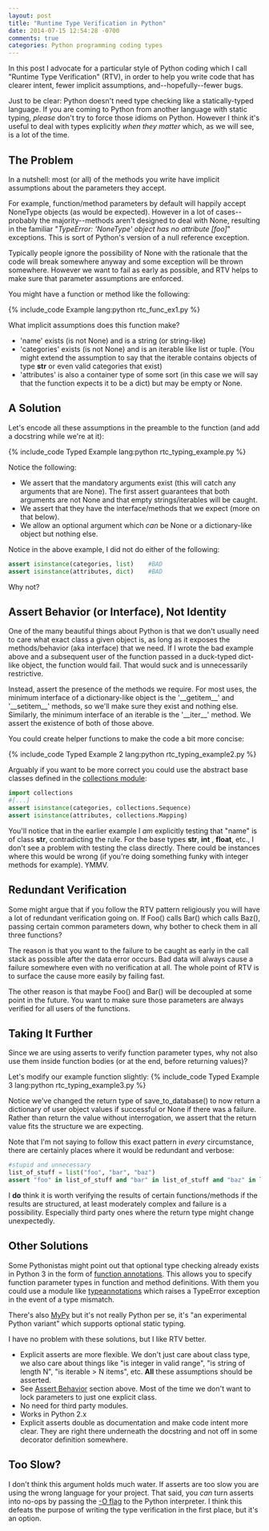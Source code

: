 ```yaml
---
layout: post
title: "Runtime Type Verification in Python"
date: 2014-07-15 12:54:28 -0700
comments: true
categories: Python programming coding types
---
```


In this post I advocate for a particular style of Python coding which I call "Runtime Type Verification" (RTV), in order to
help you write code that has clearer intent, fewer implicit assumptions, and--hopefully--fewer bugs.

Just to be clear: Python doesn't need type checking like a statically-typed language. If you are coming to Python from
another language with static typing, _please_ don't try to force those idioms on Python. However I think it's useful to 
deal with types explicitly *when they matter* which, as we will see, is a lot of the time.

## The Problem

In a nutshell: most (or all) of the methods you write have implicit assumptions about the parameters they accept.

For example, function/method parameters by default will happily accept NoneType objects (as would be expected). However 
in a lot of cases--probably the majority--methods aren't designed to deal with None, resulting in the familiar 
"*TypeError: 'NoneType' object has no attribute [foo]*" exceptions. This is sort of Python's version of a null reference
exception.

Typically people ignore the possibility of None with the rationale that the code will break somewhere anyway
and some exception will be thrown somewhere. However we want to fail as early as possible, and RTV helps
to make sure that parameter assumptions are enforced.

You might have a function or method like the following:

{% include_code Example lang:python rtc_func_ex1.py %}

What implicit assumptions does this function make?

* 'name' exists (is not None) and is a string (or string-like)
* 'categories' exists (is not None) and is an iterable like list or tuple. (You might extend the assumption to say
that the iterable contains objects of type __str__ or even valid categories that exist)
* 'attributes' is also a container type of some sort (in this case we will say that the function expects it to be a 
dict) but may be empty or None.

## A Solution

Let's encode all these assumptions in the preamble to the function (and add a docstring while we're at it):

{% include_code Typed Example lang:python rtc_typing_example.py %}

Notice the following:

* We assert that the mandatory arguments exist (this will catch any arguments that are None). The first assert
guarantees that both arguments are not None and that empty strings/iterables will be caught.
* We assert that they have the interface/methods that we expect (more on that below).
* We allow an optional argument which *can* be None or a dictionary-like object but nothing else.

Notice in the above example, I did not do either of the following:

``` python
assert isinstance(categories, list)    #BAD
assert isinstance(attributes, dict)    #BAD
```

Why not?

## <a name="assert_behavior"></a> Assert Behavior (or Interface), Not Identity

One of the many beautiful things about Python is that we don't usually need to care what exact class a given object is,
as long as it exposes the methods/behavior (aka interface) that we need. If I wrote the bad example above and a subsequent user of the 
function passed in a duck-typed dict-like object, the function would fail. That would suck and is unnecessarily restrictive.
 
Instead, assert the presence of the methods we require. For most uses, the minimum interface of a dictionary-like object
is the '\_\_getitem\__' and '\_\_setitem\_\_' methods, so we'll make sure they exist and nothing else. Similarly, the minimum interface
of an iterable is the '\_\_iter\_\_' method. We assert the existence of both of those above.

You could create helper functions to make the code a bit more concise:

{% include_code Typed Example 2 lang:python rtc_typing_example2.py %}

Arguably if you want to be more correct you could use the abstract base classes defined in the 
[collections module](https://docs.python.org/2/library/collections.html):
 
``` python
import collections
#[...]
assert isinstance(categories, collections.Sequence)
assert isinstance(attributes, collections.Mapping)
```

You'll notice that in the earlier example I *am* explicitly testing that "name" is of class __str__, contradicting the rule. For the
base types __str__, __int__ , __float__, etc., I don't see a problem with testing the class directly. There
could be instances where this would be wrong (if you're doing something funky with integer methods for example). YMMV.

## Redundant Verification

Some might argue that if you follow the RTV pattern religiously you will have a lot of redundant verification going on.
If Foo() calls Bar() which calls Baz(), passing certain common parameters down, why bother to check them in all three 
functions?

The reason is that you want to the failure to be caught as early in the call stack as possible after the data error occurs. Bad
data will always cause a failure somewhere even with no verification at all. The whole point of RTV is to surface the cause
more easily by failing fast.

The other reason is that maybe Foo() and Bar() will be decoupled at some point in the future. You want to make sure those
parameters are always verified for all users of the functions.

## Taking It Further

Since we are using asserts to verify function parameter types, why not also use them inside function bodies (or at the end,
before returning values)?

Let's modify our example function slightly:
{% include_code Typed Example 3 lang:python rtc_typing_example3.py %}

Notice we've changed the return type of save_to_database() to now return a dictionary of user object values if successful
or None if there was a failure. Rather than return the value without interrogation, we assert that the return value fits the
structure we are expecting.

Note that I'm not saying to follow this exact pattern in *every* circumstance, there are certainly places where it would
be redundant and verbose:

``` python
#stupid and unnecessary
list_of_stuff = list("foo", "bar", "baz")
assert "foo" in list_of_stuff and "bar" in list_of_stuff and "baz" in list_of_stuff
```

I __do__ think it is worth verifying the results of certain functions/methods if the results are structured,
at least moderately complex and failure is a possibility. Especially third party ones where the return type might change
unexpectedly.

## Other Solutions
 
Some Pythonistas might point out that optional type checking already exists in Python 3 in the form of [function 
annotations](http://legacy.python.org/dev/peps/pep-3107/). This allows you to specify function parameter types
in function and method definitions. With them you could use a module like [typeannotations](https://github.com/ceronman/typeannotations)
which raises a TypeError exception in the event of a type mismatch.

There's also [MyPy](http://www.mypy-lang.org) but it's not really Python per se, it's "an experimental Python variant"
which supports optional static typing.

I have no problem with these solutions, but I like RTV better.

* Explicit asserts are more flexible. We don't just care about class type, we also care about things like "is integer in
valid range", "is string of length N", "is iterable > N items", etc. __All__ these assumptions should be asserted.
* See [Assert Behavior](#assert_behavior) section above. Most of the time we don't want to lock parameters to just one explicit class.
* No need for third party modules.
* Works in Python 2.x
* Explicit asserts double as documentation and make code intent more clear. They are right there underneath the docstring 
and not off in some decorator definition somewhere.

## Too Slow?

I don't think this argument holds much water. If asserts are too slow you are using the wrong language for your
project. That said, you *can* turn asserts into no-ops by passing the [-O flag](http://stackoverflow.com/questions/2830358/what-are-the-implications-of-running-python-with-the-optimize-flag)
to the Python interpreter. I think this defeats the purpose of writing the type verification in the first place, but it's an option.
